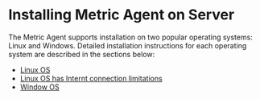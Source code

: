 # Installing Metric Agent on Server

The Metric Agent supports installation on two popular operating systems: Linux and Windows. Detailed installation instructions for each operating system are described in the sections below:

* [Linux OS](linux-os.md)
* [Linux OS has Internt connection limitations](linux-os-co-gioi-han-ket-noi-internet.md)
* [Window OS](window-os.md)
